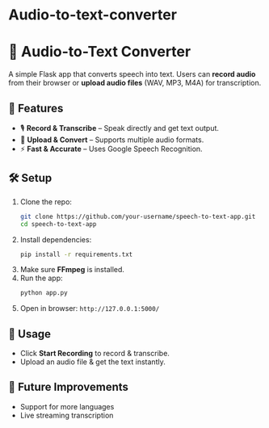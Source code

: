 # Audio-to-text-converter

# 🎤 Audio-to-Text Converter  

A simple Flask app that converts speech into text. Users can **record audio** from their browser or **upload audio files** (WAV, MP3, M4A) for transcription.  

## 🔹 Features  
- 🎙 **Record & Transcribe** – Speak directly and get text output.  
- 📂 **Upload & Convert** – Supports multiple audio formats.  
- ⚡ **Fast & Accurate** – Uses Google Speech Recognition.  

## 🛠 Setup  
1. Clone the repo:  
   ```sh
   git clone https://github.com/your-username/speech-to-text-app.git  
   cd speech-to-text-app  
   ```  
2. Install dependencies:  
   ```sh
   pip install -r requirements.txt  
   ```  
3. Make sure **FFmpeg** is installed.  
4. Run the app:  
   ```sh
   python app.py  
   ```  
5. Open in browser: `http://127.0.0.1:5000/`  

## 📌 Usage  
- Click **Start Recording** to record & transcribe.  
- Upload an audio file & get the text instantly.  

## 🚀 Future Improvements  
- Support for more languages  
- Live streaming transcription  
